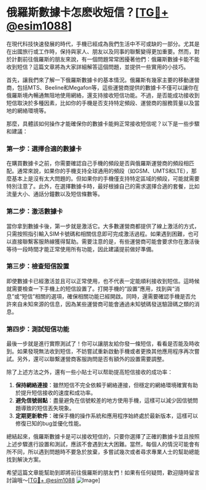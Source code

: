 # 俄羅斯數據卡怎麽收短信？[[TG💪+ @esim1088](https://t.me/s/esim1088)]

在現代科技快速發展的時代，手機已經成為我們生活中不可或缺的一部分。尤其是在出國旅行或工作時，保持與家人、朋友以及同事的聯繫變得更加重要。然而，對於計劃前往俄羅斯的朋友來說，有一個問題常常困擾著他們：俄羅斯數據卡能不能收到短信？這篇文章將為大家詳細解答這個問題，並提供一些實用的小技巧。

首先，讓我們來了解一下俄羅斯數據卡的基本情況。俄羅斯有幾家主要的移動運營商，包括MTS、Beeline和Megafon等，這些運營商提供的數據卡不僅可以讓你在俄羅斯境內暢通無阻地使用網絡，還支持接收短信功能。不過，是否能成功接收到短信取決於多種因素，比如你的手機是否支持特定頻段、運營商的服務質量以及當地的網絡環境等。

那麼，具體該如何操作才能確保你的數據卡能夠正常接收短信呢？以下是一些步驟和建議：

### 第一步：選擇合適的數據卡

在購買數據卡之前，你需要確認自己手機的頻段是否與俄羅斯運營商的頻段相匹配。通常來說，如果你的手機支持全球通用的頻段（如GSM、UMTS和LTE），那麼基本上是沒有太大問題的。但如果你的手機僅支持特定區域的頻段，可能就需要特別注意了。此外，在選擇數據卡時，最好根據自己的需求選擇合適的套餐，比如流量大小、通話分鐘數以及短信條數等。

### 第二步：激活數據卡

當你拿到數據卡後，第一步就是激活它。大多數運營商都提供了線上激活的方式，只需按照指引輸入SIM卡號碼和相關信息即可完成激活過程。如果遇到困難，也可以直接聯繫客服熱線獲得幫助。需要注意的是，有些運營商可能會要求你在激活後等待一段時間才能正常使用所有功能，因此建議提前做好準備。

### 第三步：檢查短信設置

即使數據卡已經激活並且可以正常使用，也不代表一定能順利接收到短信。這時候就需要檢查一下手機上的短信設置了。打開手機的“設置”應用，找到與“消息”或“短信”相關的選項，確保相關功能已經開啟。同時，還需要確認手機是否允許來自未知來源的信息，因為某些運營商可能會通過未知號碼發送驗證碼之類的消息。

### 第四步：測試短信功能

最後一步就是進行實際測試了！你可以讓朋友給你發一條短信，看看是否能及時收到。如果發現無法收到短信，不妨嘗試重新啟動手機或者更換其他應用程序再次嘗試。另外，還可以聯繫運營商客服詢問是否有額外的設置需要調整。

除了上述方法之外，還有一些小貼士可以帮助提高短信接收的成功率：

1. **保持網絡連接**：雖然短信不完全依賴于網絡連接，但穩定的網絡環境確實有助於提升短信接收的速度和成功率。
2. **避免信號弱點**：盡量避免在信號較差的地方使用手機，這樣可以減少因信號問題導致的短信丟失現象。
3. **定期更新軟件**：確保手機的操作系統和應用程序始終處於最新版本，這樣可以修復已知的bug並優化性能。

總結起來，俄羅斯數據卡是可以接收短信的，只要你選擇了正確的數據卡並且按照上述步驟進行設置和測試，應該不會遇到太大困難。當然，每個人的情況可能會有所不同，所以遇到問題時不要急於放棄，多嘗試幾次或者尋求專業人士的幫助總能找到解決方案。

希望這篇文章能幫助到即將前往俄羅斯的朋友們！如果有任何疑問，歡迎隨時留言討論哦～[[TG💪+ @esim1088](https://t.me/s/esim1088) ![Image](https://i.postimg.cc/4NQfJmqS/Snipaste-2025-05-13-00-14-12.png)]